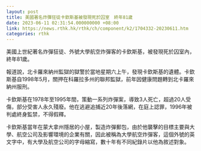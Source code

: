 ```yaml
---
layout: post
title: 美國著名炸彈狂徒卡欽斯基被發現死於囚室　終年81歲
date: 2023-06-11 02:31:54.000000000 +08:00
link: https://news.rthk.hk/rthk/ch/component/k2/1704332-20230611.htm
categories: rthk
---
```


美國上世紀著名炸彈狂徒、外號大學航空炸彈客的卡欽斯基，被發現死於囚室內，終年81歲。

報道說，北卡羅來納州監獄的獄警於當地星期六上午，發現卡欽斯基的遺體。卡欽斯基自1998年5月，關押在科羅拉多州的聯邦監獄，前年因健康問題轉到北卡羅來納州服刑。

卡欽斯基在1978年至1995年間，策動一系列炸彈案，導致3人死亡，超過20人受傷，部分受害人永久殘廢。他在逃避追捕近20年後落網，在庭上認罪，1996年被判處終身監禁，不得假釋。

卡欽斯基當年在蒙大拿州隱居的小屋，製造炸彈郵包，由於他襲擊的目標主要與大學、航空公司及影響環境的企業有關，因此被稱為大學航空炸彈客，這個外號的英文字中，有大學及航空公司的字母縮寫，數十年有不同紀錄片以他為敘述對象。
